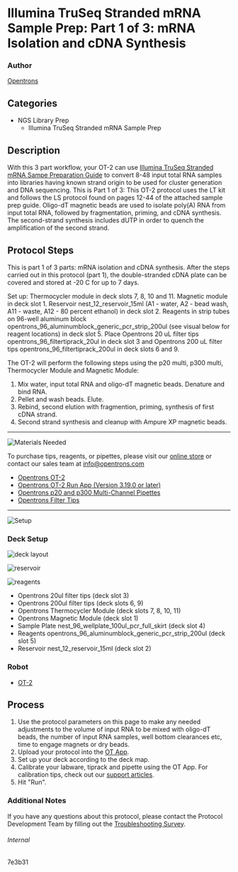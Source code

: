 # Illumina TruSeq Stranded mRNA Sample Prep: Part 1 of 3: mRNA Isolation and cDNA Synthesis

### Author
[Opentrons](https://opentrons.com/)

## Categories
* NGS Library Prep
     * Illumina TruSeq Stranded mRNA Sample Prep

## Description

With this 3 part workflow, your OT-2 can use [Illumina TruSeq Stranded mRNA Sampe Preparation Guide](https://opentrons-protocol-library-website.s3.amazonaws.com/custom-README-images/7e3b31/stranded-mrnaTruseq.pdf) to convert 8-48 input total RNA samples into libraries having known strand origin to be used for cluster generation and DNA sequencing. This is Part 1 of 3: This OT-2 protocol uses the LT kit and follows the LS protocol found on pages 12-44 of the attached sample prep guide. Oligo-dT magnetic beads are used to isolate poly(A) RNA from input total RNA, followed by fragmentation, priming, and cDNA synthesis. The second-strand synthesis includes dUTP in order to quench the amplification of the second strand.

## Protocol Steps

This is part 1 of 3 parts: mRNA isolation and cDNA synthesis. After the steps carried out in this protocol (part 1), the double-stranded cDNA plate can be covered and stored at -20 C for up to 7 days.

Set up: Thermocycler module in deck slots 7, 8, 10 and 11. Magnetic module in deck slot 1. Reservoir nest_12_reservoir_15ml (A1 - water, A2 - bead wash, A11 - waste, A12 - 80 percent ethanol) in deck slot 2. Reagents in strip tubes on 96-well aluminum block opentrons_96_aluminumblock_generic_pcr_strip_200ul (see visual below for reagent locations) in deck slot 5. Place Opentrons 20 uL filter tips opentrons_96_filtertiprack_20ul in deck slot 3 and Opentrons 200 uL filter tips opentrons_96_filtertiprack_200ul in deck slots 6 and 9.

The OT-2 will perform the following steps using the p20 multi, p300 multi, Thermocycler Module and Magnetic Module:
1. Mix water, input total RNA and oligo-dT magnetic beads. Denature and bind RNA.
2. Pellet and wash beads. Elute.
3. Rebind, second elution with fragmention, priming, synthesis of first cDNA strand.
4. Second strand synthesis and cleanup with Ampure XP magnetic beads.

---
![Materials Needed](https://s3.amazonaws.com/opentrons-protocol-library-website/custom-README-images/001-General+Headings/materials.png)

To purchase tips, reagents, or pipettes, please visit our [online store](https://shop.opentrons.com/) or contact our sales team at [info@opentrons.com](mailto:info@opentrons.com)

* [Opentrons OT-2](https://shop.opentrons.com/collections/ot-2-robot/products/ot-2)
* [Opentrons OT-2 Run App (Version 3.19.0 or later)](https://opentrons.com/ot-app/)
* [Opentrons p20 and p300 Multi-Channel Pipettes](https://shop.opentrons.com/collections/ot-2-pipettes/products/single-channel-electronic-pipette)
* [Opentrons Filter Tips](https://shop.opentrons.com/collections/opentrons-tips)

---
![Setup](https://s3.amazonaws.com/opentrons-protocol-library-website/custom-README-images/001-General+Headings/Setup.png)

### Deck Setup
![deck layout](https://opentrons-protocol-library-website.s3.amazonaws.com/custom-README-images/7e3b31/deck_map.png)

![reservoir](https://opentrons-protocol-library-website.s3.amazonaws.com/custom-README-images/7e3b31/reservoir.png)

![reagents](https://opentrons-protocol-library-website.s3.amazonaws.com/custom-README-images/7e3b31/reagents.png)

* Opentrons 20ul filter tips (deck slot 3)
* Opentrons 200ul filter tips (deck slots 6, 9)
* Opentrons Thermocycler Module (deck slots 7, 8, 10, 11)
* Opentrons Magnetic Module (deck slot 1)
* Sample Plate nest_96_wellplate_100ul_pcr_full_skirt (deck slot 4)
* Reagents opentrons_96_aluminumblock_generic_pcr_strip_200ul (deck slot 5)
* Reservoir nest_12_reservoir_15ml (deck slot 2)

### Robot
* [OT-2](https://opentrons.com/ot-2)

## Process
1. Use the protocol parameters on this page to make any needed adjustments to the volume of input RNA to be mixed with oligo-dT beads, the number of input RNA samples, well bottom clearances etc, time to engage magnets or dry beads.
2. Upload your protocol into the [OT App](https://opentrons.com/ot-app).
3. Set up your deck according to the deck map.
4. Calibrate your labware, tiprack and pipette using the OT App. For calibration tips, check out our [support articles](https://support.opentrons.com/en/collections/1559720-guide-for-getting-started-with-the-ot-2).
5. Hit "Run".

### Additional Notes
If you have any questions about this protocol, please contact the Protocol Development Team by filling out the [Troubleshooting Survey](https://protocol-troubleshooting.paperform.co/).

###### Internal
7e3b31
